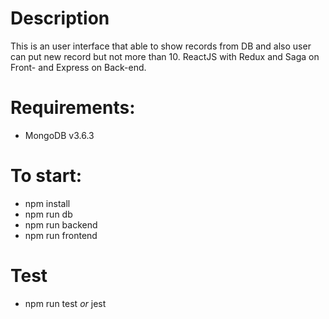 # Description

This is an user interface that able to show records from DB and also user can put new record but not more than 10.
ReactJS with Redux and Saga on Front- and Express on Back-end.

# Requirements:
* MongoDB v3.6.3

# To start:
* npm install
* npm run db
* npm run backend
* npm run frontend

# Test

* npm run test *or* jest
